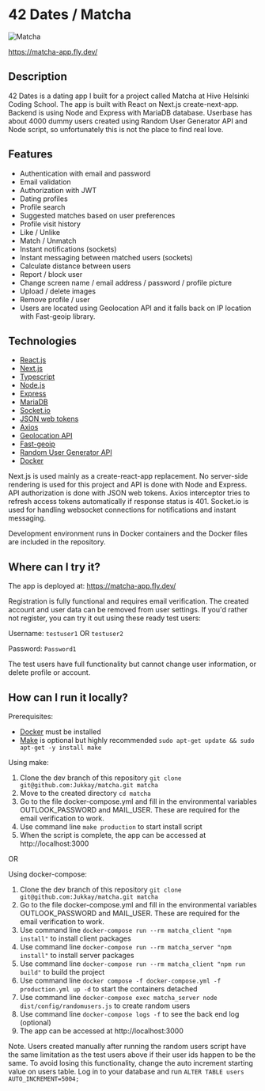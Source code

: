 # 42 Dates / Matcha
![Matcha](https://img.shields.io/github/languages/top/Jukkay/matcha)

https://matcha-app.fly.dev/

## Description

42 Dates is a dating app I built for a project called Matcha at
Hive Helsinki Coding School. The app is built with React
on Next.js create-next-app. Backend is using Node and
Express with MariaDB database. Userbase has about 4000
dummy users created using Random User Generator API and
Node script, so unfortunately this is not the place to
find real love.

## Features

* Authentication with email and password
* Email validation
* Authorization with JWT
* Dating profiles
* Profile search
* Suggested matches based on user preferences
* Profile visit history
* Like / Unlike
* Match / Unmatch
* Instant notifications (sockets)
* Instant messaging between matched users (sockets)
* Calculate distance between users
* Report / block user
* Change screen name / email address / password / profile picture
* Upload / delete images
* Remove profile / user
* Users are located using Geolocation API and it falls back on IP location with
Fast-geoip library. 

## Technologies
				
* [React.js](https://reactjs.org/)
* [Next.js](https://nextjs.org/)
* [Typescript](https://www.typescriptlang.org/)
* [Node.js](https://nodejs.org)
* [Express](https://expressjs.com/)
* [MariaDB](https://mariadb.com/)
* [Socket.io](https://socket.io)
* [JSON web tokens](https://jwt.io/)
* [Axios](https://axios-http.com/)
* [Geolocation API](https://developer.mozilla.org/en-US/docs/Web/API/Geolocation_API)
* [Fast-geoip](https://github.com/onramper/fast-geoip)
* [Random User Generator API](https://randomuser.me/documentation)
* [Docker](https://docker.com)
			
Next.js is used mainly as a create-react-app
replacement. No server-side rendering is used for this
project and API is done with Node and Express. API
authorization is done with JSON web tokens. Axios
interceptor tries to refresh access tokens automatically
if response status is 401. Socket.io is used for
handling websocket connections for notifications and
instant messaging.
				
Development environment runs in Docker containers and the Docker files are included in the repository.

## Where can I try it?

The app is deployed at:
https://matcha-app.fly.dev/

Registration is fully functional and requires email verification. The created account and user data can be removed from user settings. If you'd rather not register, you can try it out using these ready test users:

Username: ```testuser1``` OR ```testuser2```

Password: ```Password1```

The test users have full functionality but cannot change user information, or delete profile or account.

## How can I run it locally?

Prerequisites:
* [Docker](https://docker.com) must be installed
* [Make](https://www.gnu.org/software/make/) is optional but highly recommended `sudo apt-get update && sudo apt-get -y install make`

Using make:

1. Clone the dev branch of this repository `git clone git@github.com:Jukkay/matcha.git matcha`
2. Move to the created directory `cd matcha`
3. Go to the file docker-compose.yml and fill in the environmental variables OUTLOOK_PASSWORD and MAIL_USER. These are required for the email verification to work. 
4. Use command line `make production` to start install script
5. When the script is complete, the app can be accessed at http://localhost:3000

OR 

Using docker-compose:

1. Clone the dev branch of this repository `git clone git@github.com:Jukkay/matcha.git matcha`
2. Go to the file docker-compose.yml and fill in the environmental variables OUTLOOK_PASSWORD and MAIL_USER. These are required for the email verification to work. 
3. Use command line `docker-compose run --rm matcha_client "npm install"` to install client packages
4. Use command line `docker-compose run --rm matcha_server "npm install"` to install server packages
5. Use command line `docker-compose run --rm matcha_client "npm run build"` to build the project
6. Use command line `docker compose -f docker-compose.yml -f production.yml up -d` to start the containers detached
7. Use command line `docker-compose exec matcha_server node dist/config/randomusers.js` to create random users
8. Use command line `docker-compose logs -f` to see the back end log (optional)
9. The app can be accessed at http://localhost:3000

Note. Users created manually after running the random users script have the same limitation as the test users above if their user ids happen to be the same. To avoid losing this functionality, change the auto increment starting value on users table. Log in to your database and run ```ALTER TABLE users AUTO_INCREMENT=5004;```
